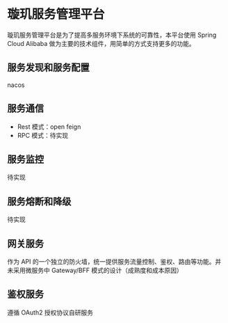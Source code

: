 # 璇玑服务管理平台
璇玑服务管理平台是为了提高多服务环境下系统的可靠性，本平台使用 Spring Cloud Alibaba 做为主要的技术组件，用简单的方式支持更多的功能。
## 服务发现和服务配置
nacos 
## 服务通信
- Rest 模式：open feign
- RPC 模式：待实现
## 服务监控
待实现
## 服务熔断和降级
待实现
## 网关服务
作为 API 的一个独立的防火墙，统一提供服务流量控制、鉴权、路由等功能。并未采用微服务中 Gateway/BFF 模式的设计（成熟度和成本原因）
## 鉴权服务
遵循 OAuth2 授权协议自研服务

